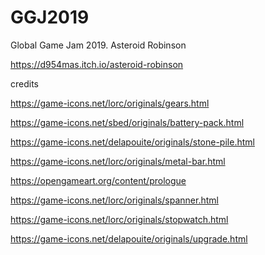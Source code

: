 # GGJ2019
Global Game Jam 2019. Asteroid Robinson 

https://d954mas.itch.io/asteroid-robinson


credits

https://game-icons.net/lorc/originals/gears.html

https://game-icons.net/sbed/originals/battery-pack.html

https://game-icons.net/delapouite/originals/stone-pile.html

https://game-icons.net/lorc/originals/metal-bar.html

https://opengameart.org/content/prologue

https://game-icons.net/lorc/originals/spanner.html

https://game-icons.net/lorc/originals/stopwatch.html

https://game-icons.net/delapouite/originals/upgrade.html
